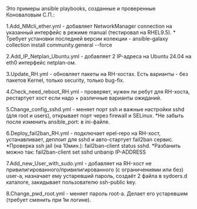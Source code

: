 Это примеры ansible playbooks, созданные и проверенные Коноваловым С.П.:

1.Add_NMcli_ether.yml - добавляет NetworkManager connection на указанный интерфейс в режиме manual (тестировал на RHEL9.5).
            * Требует установки последней версии колекции - ansible-galaxy collection install community.general --force

2.Add_IP_Netplan_Ubuntu.yml - добавляет 2 IP-адреса на Ubuntu 24.04 на eth0 интерфейс netplan-ом.

3.Update_RH.yml - обновляет пакеты на RH-хостах. Есть варианты - без пакетов Kernel, только security, только bug-fix.

4.Check_need_reboot_RH.yml - проверяет, нужен ли ребут для RH-хоста, рестартует хост если надо + различные варианты ожиданий.

5.Change_config_sshd.yml - меняет порт ssh и важные настройки sshd (для root и users), открывает порт через firewall и SELinux.
            *Не забыть после изменить ansible_port: в ini-файле.

6.Deploy_fail2ban_RH.yml - подключает epel-repo на RH-хост, устанавливает, деплоит для sshd и авто-стартует fail2ban сервис.
            *Проверка ssh jail (на 10мин.): fail2ban-client status sshd.
            *Разбанить можно так:           fail2ban-client set sshd unbanip IP-ADDRESS

7.Add_new_User_with_sudo.yml - добавляет на RH-хост не привилигированного/привилигированного (с ограничениями или без) user-a,
    назначает ему устаревший пароль, создаёт 2 файла в sydoers.d каталоге, закидывает пользователю ssh-public key.

8.Change_pwd_root.yml - меняет пароль root-a. Делает его устаревшим (требует сменить при 1м логине).
